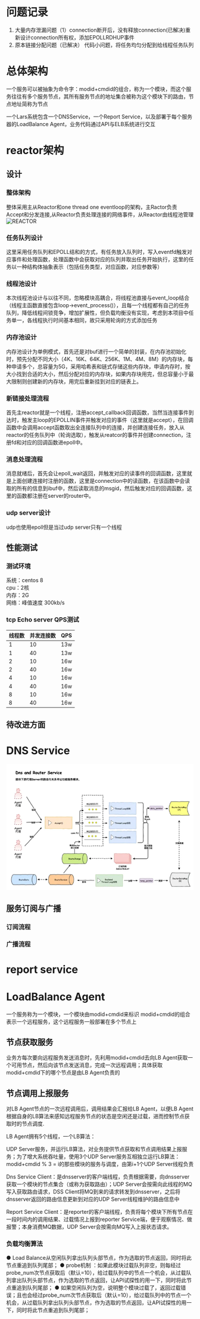 # 问题记录

1. 大量内存泄漏问题（1）connection断开后，没有释放connection(已解决)重新设计connection所有权，添加EPOLLRDHUP事件
2. 原本链接分配问题（已解决）
   代码小问题，将任务均匀分配到给线程任务队列

# 总体架构

一个服务可以被抽象为命令字：modid+cmdid的组合，称为一个模块，而这个服务往往有多个服务节点，其所有服务节点的地址集合被称为这个模块下的路由，节点地址简称为节点

一个Lars系统包含一个DNSService，一个Report Service，以及部署于每个服务器的LoadBalance Agent，业务代码通过API与ELB系统进行交互

# reactor架构

## 设计

### 整体架构

整体采用主从Reactor和one thread one eventloop的架构，主Ractor负责Accept和分发连接,从Reactor负责处理连接的网络事件，从Reactor由线程池管理
![REACTOR](./2-Lars-reactor.png "Reactor")

### 任务队列设计

这里采用任务队列和EPOLL结和的方式，有任务放入队列时，写入eventfd触发对应事件和处理函数，处理函数中会获取对应的队列并取出任务开始执行，这里的任务以一种结构体抽象表示（包括任务类型，对应函数，对应参数等）

### 线程池设计

本次线程池设计与以往不同，忽略模块高耦合，将线程池直接与event_loop结合（线程主函数直接包含loop->event_process()），且每一个线程都有自己的任务队列，降低线程间锁竞争，增加扩展性，但负载均衡没有实现，考虑到本项目中任务单一，各线程执行时间基本相同，故只采用轮询的方式添加任务

### 内存池设计

内存池设计为单例模式，首先还是对buf进行一个简单的封装，在内存池初始化时，预先分配不同大小（4K、16K、64K、256K、1M、4M、8M）的内存块，每种申请多个，总容量为5G，采用哈希表和链式存储这些内存块，申请内存时，按大小找到合适的大小，然后分配对应的内存块，如果内存块用完，但总容量小于最大限制则创建新的内存块，用完后重新挂到对应的链表上。

### 新链接处理流程

首先主reactor就是一个线程，注册accept_callback回调函数，当然当连接事件到达时，触发主loop的EPOLLIN事件并触发对应的事件（这里就是accept），在回调函数中会调用accept函数取出全连接队列中的连接，并创建连接任务，放入从reactor的任务队列中（轮询选取），触发从reatcor的事件并创建connection，注册fd和对应的回调函数进epoll中。

### 消息处理流程

消息就绪后，首先会让epoll_wait返回，并触发对应的读事件的回调函数，这里就是上面创建连接时注册的函数，这里是connection中的读函数，在该函数中会读取的所有的信息到ibuf中，然后读取消息的msgid，然后触发对应的回调函数，这里的函数都注册在server的router中。

### udp server设计
udp也使用epoll但是当过udp server只有一个线程

## 性能测试

### 测试环境
系统：centos 8  
cpu：2核  
内存：2G  
网络：峰值速度 300kb/s

### tcp Echo server QPS测试
| 线程数  | 并发连接数 | QPS |
|--------|-----------|-----|
|1        |  10      |   13w  |
|1        |  40      |   13w  |
|2        |  10      |   16w  |
|2        |  40      |   16w  |
|4        |  10      |   16w  |
|4        |  40      |   16w  |
|8        |  10      |   16w  |
|8        |  40      |   16w  |


## 待改进方面

# DNS Service

![DNS SERVICE](./res/3-Lars-dnsserver.webp "DNS SERVICE")

## 服务订阅与广播

### 订阅流程

### 广播流程

# report service

# LoadBalance Agent

一个服务称为一个模块，一个模块由modid+cmdid来标识
modid+cmdid的组合表示一个远程服务，这个远程服务一般部署在多个节点上

## 节点获取服务

业务方每次要向远程服务发送消息时，先利用modid+cmdid去向LB Agent获取一个可用节点，然后向该节点发送消息，完成一次远程调用；具体获取modid+cmdid下的哪个节点是由LB Agent负责的

## 节点调用上报服务

对LB Agent节点的一次远程调用后，调用结果会汇报给LB Agent，以便LB Agent根据自身的LB算法来感知远程服务节点的状态是空闲还是过载，进而控制节点获取时的节点调度.

LB Agent拥有5个线程，一个LB算法：

UDP Server服务，并运行LB算法，对业务提供节点获取和节点调用结果上报服务；为了增大系统吞吐量，使用3个UDP Server服务互相独立运行LB算法：modid+cmdid % 3 = i的那些模块的服务与调度，由第i+1个UDP Server线程负责

Dns Service Client：是dnsserver的客户端线程，负责根据需要，向dnsserver获取一个模块的节点集合（或称为获取路由）；UDP Server会按需向此线程的MQ写入获取路由请求，DSS Client将MQ到来的请求转发到dnsserver，之后将dnsserver返回的路由信息更新到对应的UDP Server线程维护的路由信息中

Report Service Client：是reporter的客户端线程，负责将每个模块下所有节点在一段时间内的调用结果、过载情况上报到reporter Service端，便于观察情况、做报警；本身消费MQ数据，UDP Server会按需向MQ写入上报状态请求。

### 负载均衡算法

● Load Balance从空闲队列拿出队列头部节点，作为选取的节点返回，同时将此节点重追到队列尾部；
● probe机制 ：如果此模块过载队列非空，则每经过probe_num次节点获取后（默认=10），给过载队列中的节点一个机会，从过载队列拿出队列头部节点，作为选取的节点返回，让API试探性的用一下，同时将此节点重追到队列尾部；
● 如果空闲队列为空，说明整个模块过载了，返回过载错误；且也会经过probe_num次节点获取后（默认=10），给过载队列中的节点一个机会，从过载队列拿出队列头部节点，作为选取的节点返回，让API试探性的用一下，同时将此节点重追到队列尾部；
